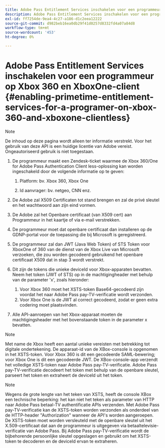 ```yaml
---
title: Adobe Pass Entitlement Services inschakelen voor een programmeur op Xbox 360 en XboxOne-client
description: Adobe Pass Entitlement Services inschakelen voor een programmeur op Xbox 360 en XboxOne-client
exl-id: ff7254de-9ea4-4c27-a186-d1c2eea12222
source-git-commit: d982beb16ea0db29f41d0257d8332fd4a07a84d8
workflow-type: tm+mt
source-wordcount: '453'
ht-degree: 0%

---
```


# Adobe Pass Entitlement Services inschakelen voor een programmeur op Xbox 360 en XboxOne-client {#enabling-primetime-entitlement-services-for-a-programer-on-xbox-360-and-xboxone-clientless}

>[!NOTE]
>
>De inhoud op deze pagina wordt alleen ter informatie verstrekt. Voor het gebruik van deze API is een huidige licentie van Adobe vereist. Ongeautoriseerd gebruik is niet toegestaan.




1. De programmeur maakt een Zendesk-ticket waarmee de Xbox 360/One for Adobe Pass Authentication Client less-oplossing kan worden ingeschakeld door de volgende informatie op te geven:

   1. Platform: bv. Xbox 360, Xbox One

   1. Id aanvrager: bv. netgeo, CNN enz.

1. De Adobe zal X509 Certificaten tot stand brengen en zal de privé sleutel en het wachtwoord aan zijn eind vormen.

1. De Adobe zal het Openbare certificaat (van X509 cert) aan Programmeur in het kaartje of via e-mail verstrekken.

1. De programmeur moet dat openbare certificaat dan installeren op de GDNP-portal voor de toepassing die bij Microsoft is geregistreerd.

1. De programmeur zal dan JWT (Java Web Token) of STS Token voor XboxOne of 360 van de dienst van de Xbox Live van Microsoft verzoeken, die zou worden gecodeerd gebruikend het openbare certificaat X509 dat in stap 3 wordt verstrekt.

1. Dit zijn de tokens die unieke deviceId voor Xbox-apparaten bevatten. Neem het token (JWT of STS) op in de machtigingheader met behulp van de parameter &#39;x&#39;, zoals hieronder:

   1. Voor Xbox 360 moet het XSTS-token Base64-gecodeerd zijn voordat het naar Adobe Pass pay-TV-verificatie wordt verzonden.
   1. Voor Xbox One is de JWT al correct gecodeerd, zodat er geen extra codering moet plaatsvinden.

1. Alle API-aanroepen van het Xbox-apparaat moeten de machtigingsheader met het bovenstaande token in de parameter x bevatten.



>[!NOTE]
>
>Met name de Xbox heeft een aantal unieke vereisten met betrekking tot digitale ondertekening. De apparaat-id van de XBox-console is opgenomen in het XSTS-token.  Voor Xbox 360 is dit een gecodeerde SAML-bewering; voor Xbox One is dit een gecodeerde JWT. De XBox-console-app verzendt het volledige XSTS-token naar Adobe Pass pay-TV-verificatie. Adobe Pass pay-TV-verificatie decodeert het token met behulp van de openbare sleutel, parseert het token en extraheert de deviceId uit het token.

>[!NOTE]
>
>Wegens de grote lengte van het teken van XSTS, heeft de console XBox een technische beperking: het kan niet het teken als parameter van HTTP naar Adobe Pass betaal-TV authentificatie APIs verzenden. Met Adobe Pass pay-TV-verificatie kan de XSTS-token worden verzonden als onderdeel van de HTTP-header &quot;Authorization&quot; wanneer de API&#39;s worden aangeroepen. De XSTS-token moet worden versleuteld met de openbare sleutel uit het X.509-certificaat dat aan de programmeur is uitgegeven via betaaltelevisie-verificatie van Adobe Pass. Bij Adobe Pass pay-TV-verificatie wordt de bijbehorende persoonlijke sleutel opgeslagen en gebruikt om het XSTS-token te decoderen en de deviceId ervan te extraheren.
